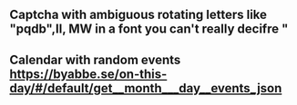 ## Captcha with ambiguous rotating letters like "pqdb",Il, MW in a font you can't really decifre "
## Calendar with random events https://byabbe.se/on-this-day/#/default/get__month___day__events_json